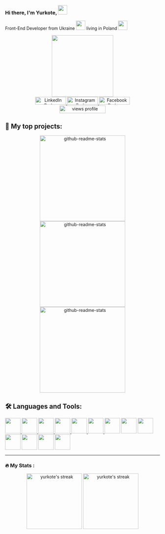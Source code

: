 ### Hi there, I'm Yurkote, <img src="https://media.giphy.com/media/hvRJCLFzcasrR4ia7z/giphy.gif" width="30px"/>
Front-End Developer from Ukraine <img src="http://yktua.chost.com.ua/github/design/ykt/ukr.gif" width="30"> living in Poland <img src="http://yktua.chost.com.ua/github/design/ykt/pl.gif" width="30">

<div id="header" align="center">
  <a href="http://yktua.chost.com.ua/">
    <img src="http://yktua.chost.com.ua/github/design/ykt/from_home.gif" width="200px"/>
  </a>
</div>

<!-- Social icons section from https://shields.io/ -->
<div id="badges" align="center">
  <a href="https://www.linkedin.com/in/yurkote/">
    <img src="https://img.shields.io/badge/LinkedIn-blue?style=for-the-badge&logo=linkedin&logoColor=white" alt="LinkedIn Badge" height="25px" width="100px"/>
  </a>
  <a href="https://www.instagram.com/yurkote/">
    <img src="https://img.shields.io/badge/Instagram-orange?style=for-the-badge&logo=instagram&logoColor=white" alt="Instagram Badge" height="25px" width="100px"/>
  </a>
  <a href="https://www.facebook.com/yurkote">
    <img src="https://img.shields.io/badge/Facebook-blue?style=for-the-badge&logo=facebook&logoColor=white" alt="Facebook Badge" height="25px" width="100px"/>
  </a> 
</div>

<div align="center"> 
  <a href="https://www.linkedin.com/in/yurkote/">
    <img src="https://komarev.com/ghpvc/?username=yurkote&style=for-the-badge&color=orange" height="25px" width="150px" alt="views profile"/>
  </a>
</div>

## 📘 My top projects:
<!-- Repo info cards - https://github.com/anuraghazra/github-readme-stats -->

<div align="center">
  <a href="https://github.com/yurkote/peachbubble/">
    <img width="278px" src="https://github-readme-stats.vercel.app/api/pin/?username=yurkote&repo=peachbubble&theme=dracula&hide_border=true" alt="github-readme-stats"/>
  </a>
  <a href="https://github.com/yurkote/FarmInvest/">
    <img width="278" src="https://github-readme-stats.vercel.app/api/pin/?username=yurkote&repo=FarmInvest&theme=dracula&hide_border=true" alt="github-readme-stats"/>
  </a>
  <a href="https://github.com/yurkote/todo-list-firebase/">
    <img width="278" src="https://github-readme-stats.vercel.app/api/pin/?username=yurkote&repo=todo-list-firebase&theme=dracula&hide_border=true" alt="github-readme-stats"/>
  </a>
</div>


## 🛠️ Languages and Tools:

<div>
  <a href="https://github.com/search?q=user%3Ayurkote+language%3Ajavascript">
    <img src="https://cdn.jsdelivr.net/gh/devicons/devicon/icons/javascript/javascript-original.svg" width="50px" />
  </a>
  <a href="https://github.com/search?q=user%3Ayurkote+language%3Ahtml">
    <img src="https://cdn.jsdelivr.net/gh/devicons/devicon/icons/html5/html5-original-wordmark.svg" width="50px" />
  </a>
  <a href="https://github.com/search?q=user%3Ayurkote+language%3Acss">
    <img src="https://cdn.jsdelivr.net/gh/devicons/devicon/icons/css3/css3-original-wordmark.svg" width="50px" />
  </a>
  <a href="https://github.com/search?q=user%3Ayurkote+language%3Ajavascript">
     <img src="https://cdn.jsdelivr.net/gh/devicons/devicon/icons/react/react-original-wordmark.svg" width="50px" />
  </a>
  <a href="#">
     <img src="https://cdn.jsdelivr.net/gh/devicons/devicon/icons/jquery/jquery-plain-wordmark.svg" width="50px" />
  </a>
  <a href="#">
     <img src="https://cdn.jsdelivr.net/gh/devicons/devicon/icons/bootstrap/bootstrap-plain-wordmark.svg" width="50px" />
  </a>
  <a href="#"><img src="https://cdn.jsdelivr.net/gh/devicons/devicon/icons/webpack/webpack-plain.svg" width="50px" /></a>
  <a href="#"><img src="https://cdn.jsdelivr.net/gh/devicons/devicon/icons/gulp/gulp-plain.svg" width="50px" /></a>
  <a href="#"><img src="https://cdn.jsdelivr.net/gh/devicons/devicon/icons/filezilla/filezilla-plain.svg" width="50px" /></a>
  <a href="#"><img src="https://cdn.jsdelivr.net/gh/devicons/devicon/icons/vscode/vscode-original-wordmark.svg" width="50px" /></a>
  <a href="#"><img src="https://cdn.jsdelivr.net/gh/devicons/devicon/icons/photoshop/photoshop-line.svg" width="50px" /></a>
  <a href="#"><img src="https://cdn.jsdelivr.net/gh/devicons/devicon/icons/figma/figma-original.svg" width="50px" /></a>
  <a href="#"><img src="https://cdn.jsdelivr.net/gh/devicons/devicon/icons/github/github-original.svg" width="50px" /></a>
</div>

---

### :fire: My Stats :

<p align="center">
  <a href="https://github.com/DenverCoder1/github-readme-streak-stats"><img alt="yurkote's streak" src="https://streak-stats.demolab.com/?user=yurkote&theme=dracula&hide_border=true" height="180px"/></a>
  <a href="https://github.com/anuraghazra/github-readme-stats"><img alt="yurkote's streak" src="https://github-readme-stats.vercel.app/api/top-langs/?username=yurkote&layout=compact&theme=dracula&hide_border=true" height="180px"/></a>
</p>
